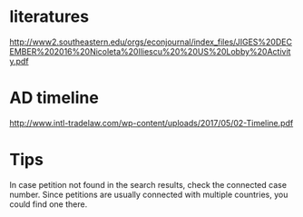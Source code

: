 # literatures
http://www2.southeastern.edu/orgs/econjournal/index_files/JIGES%20DECEMBER%202016%20Nicoleta%20Iliescu%20%20US%20Lobby%20Activity.pdf

# AD timeline
http://www.intl-tradelaw.com/wp-content/uploads/2017/05/02-Timeline.pdf

# Tips
In case petition not found in the search results, check the connected case number. Since petitions are usually connected with multiple countries, you could find one there.
